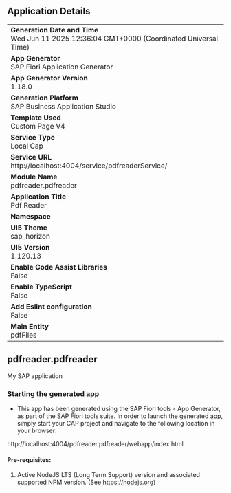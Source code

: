 ## Application Details
|               |
| ------------- |
|**Generation Date and Time**<br>Wed Jun 11 2025 12:36:04 GMT+0000 (Coordinated Universal Time)|
|**App Generator**<br>SAP Fiori Application Generator|
|**App Generator Version**<br>1.18.0|
|**Generation Platform**<br>SAP Business Application Studio|
|**Template Used**<br>Custom Page V4|
|**Service Type**<br>Local Cap|
|**Service URL**<br>http://localhost:4004/service/pdfreaderService/|
|**Module Name**<br>pdfreader.pdfreader|
|**Application Title**<br>Pdf Reader|
|**Namespace**<br>|
|**UI5 Theme**<br>sap_horizon|
|**UI5 Version**<br>1.120.13|
|**Enable Code Assist Libraries**<br>False|
|**Enable TypeScript**<br>False|
|**Add Eslint configuration**<br>False|
|**Main Entity**<br>pdfFiles|

## pdfreader.pdfreader

My SAP application

### Starting the generated app

-   This app has been generated using the SAP Fiori tools - App Generator, as part of the SAP Fiori tools suite.  In order to launch the generated app, simply start your CAP project and navigate to the following location in your browser:

http://localhost:4004/pdfreader.pdfreader/webapp/index.html

#### Pre-requisites:

1. Active NodeJS LTS (Long Term Support) version and associated supported NPM version.  (See https://nodejs.org)



